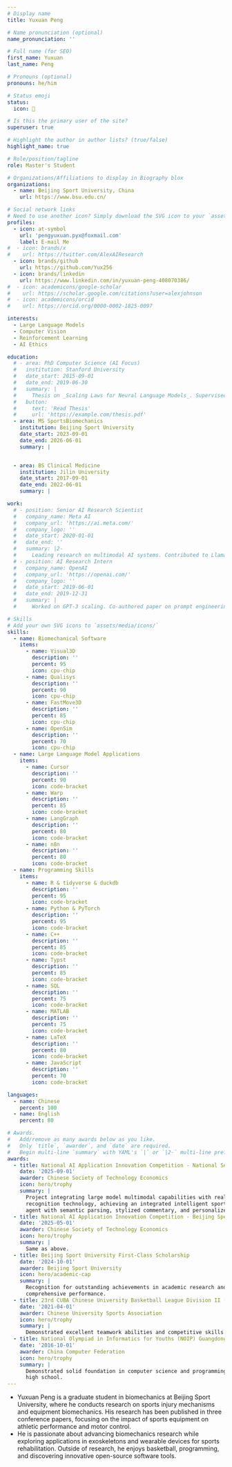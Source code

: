 ```yaml
---
# Display name
title: Yuxuan Peng

# Name pronunciation (optional)
name_pronunciation: ''

# Full name (for SEO)
first_name: Yuxuan
last_name: Peng

# Pronouns (optional)
pronouns: he/him

# Status emoji
status:
  icon: 🚀

# Is this the primary user of the site?
superuser: true

# Highlight the author in author lists? (true/false)
highlight_name: true

# Role/position/tagline
role: Master's Student

# Organizations/Affiliations to display in Biography blox
organizations:
  - name: Beijing Sport University, China
    url: https://www.bsu.edu.cn/

# Social network links
# Need to use another icon? Simply download the SVG icon to your `assets/media/icons/` folder.
profiles:
  - icon: at-symbol
    url: 'pengyuxuan.pyx@foxmail.com'
    label: E-mail Me
#  - icon: brands/x
#    url: https://twitter.com/AlexAIResearch
  - icon: brands/github
    url: https://github.com/Yux256
  - icon: brands/linkedin
    url: https://www.linkedin.com/in/yuxuan-peng-408070386/
#  - icon: academicons/google-scholar
#    url: https://scholar.google.com/citations?user=alexjohnson
#  - icon: academicons/orcid
#    url: https://orcid.org/0000-0002-1825-0097

interests:
  - Large Language Models
  - Computer Vision
  - Reinforcement Learning
  - AI Ethics

education:
  # - area: PhD Computer Science (AI Focus)
  #   institution: Stanford University
  #   date_start: 2015-09-01
  #   date_end: 2019-06-30
  #   summary: |
  #     Thesis on _Scaling Laws for Neural Language Models_. Supervised by Prof. Andrew Ng. Published 5 papers in NeurIPS and ICML, with 2 best paper awards.
  #   button:
  #     text: 'Read Thesis'
  #     url: 'https://example.com/thesis.pdf'
  - area: MS SportsBiomechanics
    institution: Beijing Sport University
    date_start: 2023-09-01
    date_end: 2026-06-01
    summary: |


  - area: BS Clinical Medicine
    institution: Jilin University
    date_start: 2017-09-01
    date_end: 2022-06-01
    summary: |

work:
  # - position: Senior AI Research Scientist
  #   company_name: Meta AI
  #   company_url: 'https://ai.meta.com/'
  #   company_logo: ''
  #   date_start: 2020-01-01
  #   date_end: ''
  #   summary: |2-
  #     Leading research on multimodal AI systems. Contributed to Llama 2 and other open-source models. 50+ citations in 3 years.
  # - position: AI Research Intern
  #   company_name: OpenAI
  #   company_url: 'https://openai.com/'
  #   company_logo: ''
  #   date_start: 2019-06-01
  #   date_end: 2019-12-31
  #   summary: |
  #     Worked on GPT-3 scaling. Co-authored paper on prompt engineering.

# Skills
# Add your own SVG icons to `assets/media/icons/`
skills:
  - name: Biomechanical Software
    items:
      - name: Visual3D
        description: ''
        percent: 95
        icon: cpu-chip
      - name: Qualisys
        description: ''
        percent: 90
        icon: cpu-chip
      - name: FastMove3D
        description: ''
        percent: 85
        icon: cpu-chip
      - name: OpenSim
        description: ''
        percent: 70
        icon: cpu-chip
  - name: Large Language Model Applications
    items:
      - name: Cursor
        description: ''
        percent: 90
        icon: code-bracket
      - name: Warp
        description: ''
        percent: 85
        icon: code-bracket
      - name: LangGraph
        description: ''
        percent: 80
        icon: code-bracket
      - name: n8n
        description: ''
        percent: 80
        icon: code-bracket
  - name: Programming Skills
    items:
      - name: R & tidyverse & duckdb
        description: ''
        percent: 95
        icon: code-bracket
      - name: Python & PyTorch
        description: ''
        percent: 95
        icon: code-bracket
      - name: C++
        description: ''
        percent: 85
        icon: code-bracket
      - name: Typst
        description: ''
        percent: 85
        icon: code-bracket
      - name: SQL
        description: ''
        percent: 75
        icon: code-bracket
      - name: MATLAB
        description: ''
        percent: 75
        icon: code-bracket
      - name: LaTeX
        description: ''
        percent: 80
        icon: code-bracket
      - name: JavaScript
        description: ''
        percent: 70
        icon: code-bracket

languages:
  - name: Chinese
    percent: 100
  - name: English
    percent: 80

# Awards.
#   Add/remove as many awards below as you like.
#   Only `title`, `awarder`, and `date` are required.
#   Begin multi-line `summary` with YAML's `|` or `|2-` multi-line prefix and indent 2 spaces below.
awards:
  - title: National AI Application Innovation Competition - National Second Prize
    date: '2025-09-01'
    awarder: Chinese Society of Technology Economics
    icon: hero/trophy
    summary: |
      Project integrating large model multimodal capabilities with real-time event
      recognition technology, achieving an integrated intelligent sports viewing
      agent with semantic parsing, stylized commentary, and personalized interaction.
  - title: National AI Application Innovation Competition - Beijing Special Prize
    date: '2025-05-01'
    awarder: Chinese Society of Technology Economics
    icon: hero/trophy
    summary: |
      Same as above.
  - title: Beijing Sport University First-Class Scholarship
    date: '2024-10-01'
    awarder: Beijing Sport University
    icon: hero/academic-cap
    summary: |
      Recognition for outstanding achievements in academic research and
      comprehensive performance.
  - title: 23rd CUBA Chinese University Basketball League Division II (Northern Region) Championship
    date: '2021-04-01'
    awarder: Chinese University Sports Association
    icon: hero/trophy
    summary: |
      Demonstrated excellent teamwork abilities and competitive skills.
  - title: National Olympiad in Informatics for Youths (NOIP) Guangdong Provincial Division - Second Prize
    date: '2016-10-01'
    awarder: China Computer Federation
    icon: hero/trophy
    summary: |
      Demonstrated solid foundation in computer science and programming during
      high school.
---
```


- Yuxuan Peng is a graduate student in biomechanics at Beijing Sport University, where he conducts research on sports injury mechanisms and equipment biomechanics. His research has been published in three conference papers, focusing on the impact of sports equipment on athletic performance and motor control. 
- He is passionate about advancing biomechanics research while exploring applications in exoskeletons and wearable devices for sports rehabilitation. Outside of research, he enjoys basketball, programming, and discovering innovative open-source software tools. 